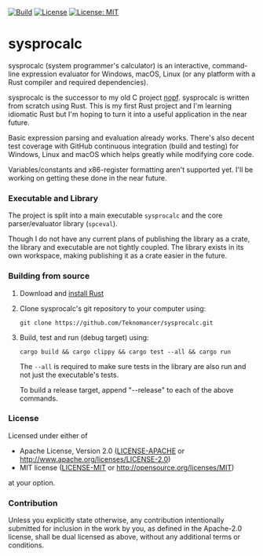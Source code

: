 [![Build](https://github.com/Teknomancer/sysprocalc/workflows/build/badge.svg)](https://github.com/Teknomancer/sysprocalc/actions?query=workflow%3ABuild)
[![License](https://img.shields.io/badge/license-Apache%202.0-blue)](https://opensource.org/licenses/Apache-2.0)
[![License: MIT](https://img.shields.io/badge/license-MIT-blue)](https://opensource.org/licenses/MIT)
  
# sysprocalc
sysprocalc (system programmer's calculator) is an interactive, command-line expression evaluator for Windows, macOS, Linux (or any platform with a Rust compiler and required dependencies).

sysprocalc is the successor to my old C project [nopf](https://github.com/Teknomancer/nopf). sysprocalc is written from scratch using Rust. This is my first Rust project and I'm learning idiomatic Rust but I'm hoping to turn it into a useful application in the near future.

Basic expression parsing and evaluation already works. There's also decent test coverage with GitHub continuous integration (build and testing) for Windows, Linux and macOS which helps greatly while modifying core code.

Variables/constants and x86-register formatting aren't supported yet. I'll be working on getting these done in the near future.

### Executable and Library

The project is split into a main executable `sysprocalc` and the core parser/evaluator library (`spceval`).

Though I do not have any current plans of publishing the library as a crate, the library and executable are not tightly coupled. The library exists in its own workspace, making publishing it as a crate easier in the future.

### Building from source

1. Download and [install Rust](https://www.rust-lang.org/tools/install)
2. Clone sysprocalc's git repository to your computer using:
   ```
   git clone https://github.com/Teknomancer/sysprocalc.git
   ```
3. Build, test and run (debug target) using:
   ```
   cargo build && cargo clippy && cargo test --all && cargo run
   ```
   The `--all` is required to make sure tests in the library are also run and not just the executable's tests.
   
   To build a release target, append "--release" to each of the above commands.

### License

Licensed under either of

 * Apache License, Version 2.0
   ([LICENSE-APACHE](LICENSE-APACHE) or http://www.apache.org/licenses/LICENSE-2.0)
 * MIT license
   ([LICENSE-MIT](LICENSE-MIT) or http://opensource.org/licenses/MIT)

at your option.

### Contribution

Unless you explicitly state otherwise, any contribution intentionally submitted
for inclusion in the work by you, as defined in the Apache-2.0 license, shall be
dual licensed as above, without any additional terms or conditions.

